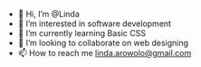 - 👋 Hi, I’m @Linda
- 👀 I’m interested in software development
- 🌱 I’m currently learning Basic CSS
- 💞️ I’m looking to collaborate on web designing
- 📫 How to reach me linda.arowolo@gmail.com

<!---
LindaArowolo/LindaArowolo is a ✨ special ✨ repository because its `README.md` (this file) appears on your GitHub profile.
You can click the Preview link to take a look at your changes.
--->
